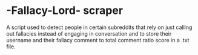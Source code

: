 # -Fallacy-Lord- scraper

A script used to detect people in certain subreddits that rely on just calling out fallacies instead of engaging in conversation and to store their username and their fallacy comment to total comment ratio score in a .txt file.

